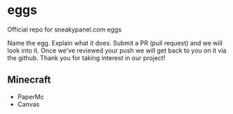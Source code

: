 # eggs
Official repo for sneakypanel.com eggs

Name the egg.
Explain what it does.
Submit a PR (pull request) and we will look into it.
Once we've reviewed your push we will get back to you on it via the github.
Thank you for taking interest in our project!

## Minecraft

- PaperMc
- Canvas
